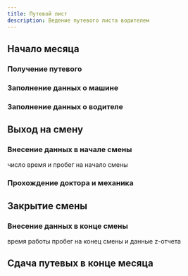 ```yaml
---
title: Путевой лист
description: Ведение путевого листа водителем
---
```


## Начало месяца
### Получение путевого
### Заполнение данных о машине
### Заполнение данных о водителе

## Выход на смену
### Внесение данных в начале смены
число время и пробег на начало смены
### Прохождение доктора и механика

## Закрытие смены
### Внесение данных в конце смены
время работы пробег на конец смены и данные z-отчета

## Сдача путевых в конце месяца